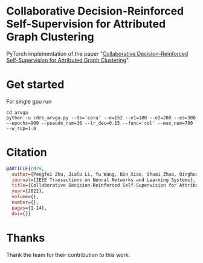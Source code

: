 # Collaborative Decision-Reinforced Self-Supervision for Attributed Graph Clustering
PyTorch implementation of the paper "[Collaborative Decision-Reinforced Self-Supervision for Attributed Graph Clustering]()".


# Get started
For single gpu run
```Shell
cd arvga
python -u cdrs_arvga.py --ds='cora' --e=152 --e1=180 --e2=200 --e3=300 --epochs=900 --pseudo_num=36 --lr_dec=0.15 --func='col' --max_num=700 --w_sup=1.0
```

# Citation

```BibTeX
@ARTICLE{cdrs,
  author={Pengfei Zhu, Jialu Li, Yu Wang, Bin Xiao, Shuai Zhao, Qinghua Hu},
  journal={IEEE Transactions on Neural Networks and Learning Systems}, 
  title={Collaborative Decision-Reinforced Self-Supervision for Attributed Graph Clustering}, 
  year={2022},
  volume={},
  number={},
  pages={1-14},
  doi={}}
```

# Thanks
Thank the team for their contribution to this work.
